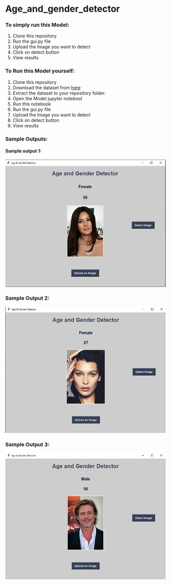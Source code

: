 # Age_and_gender_detector

### To simply run this Model:
1. Clone this repository
2. Run the gui.py file
3. Upload the Image you want to detect
4. Click on detect button
5. View results
   
### To Run this Model yourself:
1. Clone this repository
2. Download the dataset from [here](https://www.kaggle.com/datasets/jangedoo/utkface-new)
3. Extract the dataset to your repository folder.
4. Open the Model jupyter notebool
5. Run this notebook
6. Run the gui.py file
7. Upload the Image you want to detect
8. Click on detect button
10. View results

### Sample Outputs:
#### Sample output 1:
![Sample Output 1](https://github.com/muskan9887/Age_and_gender_detector/blob/main/Output_Image_1.PNG)
### Sample Output 2:
![Sample Output 2](https://github.com/muskan9887/Age_and_gender_detector/blob/main/Output_Image_2.PNG)
### Sample Output 3:
![Sample Output 3](https://github.com/muskan9887/Age_and_gender_detector/blob/main/Output_Image_3.PNG)

